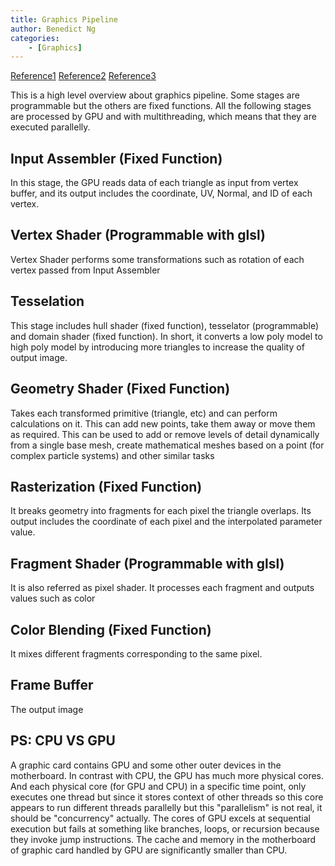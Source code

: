 ```yaml
---
title: Graphics Pipeline
author: Benedict Ng
categories:
    - [Graphics]
---
```

[Reference1](https://www.youtube.com/watch?v=_riranMmtvI)
[Reference2](https://www.youtube.com/watch?v=brDJVEPOeY8)
[Reference3](https://stackoverflow.com/questions/832545/what-are-vertex-and-pixel-shaders)


This is a high level overview about graphics pipeline. Some stages are programmable but the others are fixed functions. All the following stages are processed by GPU and with multithreading, which means that they are executed parallelly.

## Input Assembler (Fixed Function)

In this stage, the GPU reads data of each triangle as input from vertex buffer, and its output includes the coordinate, UV, Normal, and ID of each vertex.

## Vertex Shader (Programmable with glsl)

Vertex Shader performs some transformations such as rotation of each vertex passed from Input Assembler

## Tesselation

This stage includes hull shader (fixed function), tesselator (programmable) and domain shader (fixed function). In short, it converts a low poly model to high poly model by introducing more triangles to increase the quality of output image.

## Geometry Shader (Fixed Function)

Takes each transformed primitive (triangle, etc) and can perform calculations on it. This can add new points, take them away or move them as required. This can be used to add or remove levels of detail dynamically from a single base mesh, create mathematical meshes based on a point (for complex particle systems) and other similar tasks

## Rasterization (Fixed Function)

It breaks geometry into fragments for each pixel the triangle overlaps. Its output includes the coordinate of each pixel and the interpolated parameter value.

## Fragment Shader (Programmable with glsl)

It is also referred as pixel shader. It processes each fragment and outputs values such as color

## Color Blending (Fixed Function)

It mixes different fragments corresponding to the same pixel.

## Frame Buffer

The output image

## PS: CPU VS GPU

A graphic card contains GPU and some other outer devices in the motherboard. In contrast with CPU, the GPU has much more physical cores. And each physical core (for GPU and CPU) in a specific time point,  only executes one thread but since it stores context of other threads so this core appears to run different threads parallelly but this "parallelism" is not real, it should be "concurrency" actually. The cores of GPU excels at sequential execution but fails at something like branches, loops, or recursion because they invoke jump instructions. The cache and memory in the motherboard of graphic card handled by GPU are significantly smaller than CPU.
